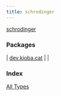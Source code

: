 ```yaml
---
title: schrodinger
---
```


[schrodinger](./index.html)

### Packages

| [dev.kioba.cat](dev.kioba.cat/index.html) |  |

### Index

[All Types](alltypes/index.html)